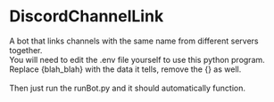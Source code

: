 # DiscordChannelLink
A bot that links channels with the same name from different servers together. <br />
You will need to edit the .env file yourself to use this python program. <br />
Replace {blah_blah} with the data it tells, remove the {} as well. <br />
<br />
Then just run the runBot.py and it should automatically function.
